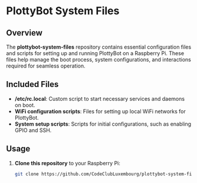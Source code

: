 # PlottyBot System Files

## Overview
The **plottybot-system-files** repository contains essential configuration files and scripts for setting up and running PlottyBot on a Raspberry Pi. These files help manage the boot process, system configurations, and interactions required for seamless operation.

## Included Files
- **/etc/rc.local**: Custom script to start necessary services and daemons on boot.
- **WiFi configuration scripts**: Files for setting up local WiFi networks for PlottyBot.
- **System setup scripts**: Scripts for initial configurations, such as enabling GPIO and SSH.

## Usage
1. **Clone this repository** to your Raspberry Pi:
   ```bash
   git clone https://github.com/CodeClubLuxembourg/plottybot-system-files.git
